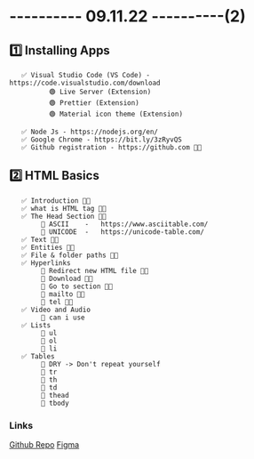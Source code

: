 # ---------- 09.11.22 ----------(2)

## 1️⃣ Installing Apps

       ✅ Visual Studio Code (VS Code) - https://code.visualstudio.com/download
              🟢 Live Server (Extension)
              🟢 Prettier (Extension)
              🟢 Material icon theme (Extension)

       ✅ Node Js - https://nodejs.org/en/
       ✅ Google Chrome - https://bit.ly/3zRyvQS
       ✅ Github registration - https://github.com 👍🏻

## 2️⃣ HTML Basics

       ✅ Introduction 👍🏻
       ✅ what is HTML tag 👍🏻
       ✅ The Head Section 👍🏻
            🎁 ASCII    -   https://www.asciitable.com/
            🎁 UNICODE  -   https://unicode-table.com/
       ✅ Text 👍🏻
       ✅ Entities 👍🏻
       ✅ File & folder paths 👍🏻
       ✅ Hyperlinks
            🎁 Redirect new HTML file 👍🏻
            🎁 Download 👍🏻
            🎁 Go to section 👍🏻
            🎁 mailto 👍🏻
            🎁 tel 👍🏻
       ✅ Video and Audio
            🎁 can i use
       ✅ Lists
            🎁 ul
            🎁 ol
            🎁 li
       ✅ Tables
            🎁 DRY -> Don't repeat yourself
            🎁 tr
            🎁 th
            🎁 td
            🎁 thead
            🎁 tbody

### Links

[Github Repo](https://github.com/arslonbekXX/pdp-g-8.git)
[Figma](https://bit.ly/3hk8XWp)
